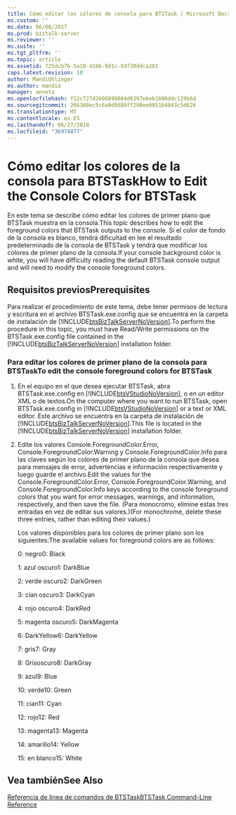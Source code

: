 ```yaml
---
title: Cómo editar los colores de consola para BTSTask | Microsoft Docs
ms.custom: ''
ms.date: 06/08/2017
ms.prod: biztalk-server
ms.reviewer: ''
ms.suite: ''
ms.tgt_pltfrm: ''
ms.topic: article
ms.assetid: 725dcb7b-5a19-4166-9d1c-93f30ddca201
caps.latest.revision: 10
author: MandiOhlinger
ms.author: mandia
manager: anneta
ms.openlocfilehash: f52c727d2606898084d6397e6eb1b96ddc129b6d
ms.sourcegitcommit: 266308ec5c6a9d8d80ff298ee6051b4843c5d626
ms.translationtype: MT
ms.contentlocale: es-ES
ms.lasthandoff: 06/27/2018
ms.locfileid: "36974877"
---
```

# <a name="how-to-edit-the-console-colors-for-btstask"></a><span data-ttu-id="71eaa-102">Cómo editar los colores de la consola para BTSTask</span><span class="sxs-lookup"><span data-stu-id="71eaa-102">How to Edit the Console Colors for BTSTask</span></span>
<span data-ttu-id="71eaa-103">En este tema se describe cómo editar los colores de primer plano que BTSTask muestra en la consola.</span><span class="sxs-lookup"><span data-stu-id="71eaa-103">This topic describes how to edit the foreground colors that BTSTask outputs to the console.</span></span> <span data-ttu-id="71eaa-104">Si el color de fondo de la consola es blanco, tendrá dificultad en lee el resultado predeterminado de la consola de BTSTask y tendrá que modificar los colores de primer plano de la consola.</span><span class="sxs-lookup"><span data-stu-id="71eaa-104">If your console background color is white, you will have difficulty reading the default BTSTask console output and will need to modify the console foreground colors.</span></span>  
  
## <a name="prerequisites"></a><span data-ttu-id="71eaa-105">Requisitos previos</span><span class="sxs-lookup"><span data-stu-id="71eaa-105">Prerequisites</span></span>  
 <span data-ttu-id="71eaa-106">Para realizar el procedimiento de este tema, debe tener permisos de lectura y escritura en el archivo BTSTask.exe.config que se encuentra en la carpeta de instalación de [!INCLUDE[btsBizTalkServerNoVersion](../includes/btsbiztalkservernoversion-md.md)].</span><span class="sxs-lookup"><span data-stu-id="71eaa-106">To perform the procedure in this topic, you must have Read/Write permissions on the BTSTask.exe.config file contained in the [!INCLUDE[btsBizTalkServerNoVersion](../includes/btsbiztalkservernoversion-md.md)] installation folder.</span></span>  
  
### <a name="to-edit-the-console-foreground-colors-for-btstask"></a><span data-ttu-id="71eaa-107">Para editar los colores de primer plano de la consola para BTSTask</span><span class="sxs-lookup"><span data-stu-id="71eaa-107">To edit the console foreground colors for BTSTask</span></span>  
  
1. <span data-ttu-id="71eaa-108">En el equipo en el que desea ejecutar BTSTask, abra BTSTask.exe.config en [!INCLUDE[btsVStudioNoVersion](../includes/btsvstudionoversion-md.md)], o en un editor XML o de textos.</span><span class="sxs-lookup"><span data-stu-id="71eaa-108">On the computer where you want to run BTSTask, open BTSTask.exe.config in [!INCLUDE[btsVStudioNoVersion](../includes/btsvstudionoversion-md.md)] or a text or XML editor.</span></span> <span data-ttu-id="71eaa-109">Este archivo se encuentra en la carpeta de instalación de [!INCLUDE[btsBizTalkServerNoVersion](../includes/btsbiztalkservernoversion-md.md)].</span><span class="sxs-lookup"><span data-stu-id="71eaa-109">This file is located in the [!INCLUDE[btsBizTalkServerNoVersion](../includes/btsbiztalkservernoversion-md.md)] installation folder.</span></span>  
  
2. <span data-ttu-id="71eaa-110">Edite los valores Console.ForegroundColor.Error, Console.ForegroundColor.Warning y Console.ForegroundColor.Info para las claves según los colores de primer plano de la consola que desea para mensajes de error, advertencias e información respectivamente y luego guarde el archivo.</span><span class="sxs-lookup"><span data-stu-id="71eaa-110">Edit the values for the Console.ForegroundColor.Error, Console.ForegroundColor.Warning, and Console.ForegroundColor.Info keys according to the console foreground colors that you want for error messages, warnings, and information, respectively, and then save the file.</span></span> <span data-ttu-id="71eaa-111">(Para monocromo, elimine estas tres entradas en vez de editar sus valores.)</span><span class="sxs-lookup"><span data-stu-id="71eaa-111">(For monochrome, delete these three entries, rather than editing their values.)</span></span>  
  
    <span data-ttu-id="71eaa-112">Los valores disponibles para los colores de primer plano son los siguientes:</span><span class="sxs-lookup"><span data-stu-id="71eaa-112">The available values for foreground colors are as follows:</span></span>  
  
    <span data-ttu-id="71eaa-113">0: negro</span><span class="sxs-lookup"><span data-stu-id="71eaa-113">0: Black</span></span>  
  
    <span data-ttu-id="71eaa-114">1: azul oscuro</span><span class="sxs-lookup"><span data-stu-id="71eaa-114">1: DarkBlue</span></span>  
  
    <span data-ttu-id="71eaa-115">2: verde oscuro</span><span class="sxs-lookup"><span data-stu-id="71eaa-115">2: DarkGreen</span></span>  
  
    <span data-ttu-id="71eaa-116">3: cian oscuro</span><span class="sxs-lookup"><span data-stu-id="71eaa-116">3: DarkCyan</span></span>  
  
    <span data-ttu-id="71eaa-117">4: rojo oscuro</span><span class="sxs-lookup"><span data-stu-id="71eaa-117">4: DarkRed</span></span>  
  
    <span data-ttu-id="71eaa-118">5: magenta oscuro</span><span class="sxs-lookup"><span data-stu-id="71eaa-118">5: DarkMagenta</span></span>  
  
    <span data-ttu-id="71eaa-119">6: DarkYellow</span><span class="sxs-lookup"><span data-stu-id="71eaa-119">6: DarkYellow</span></span>  
  
    <span data-ttu-id="71eaa-120">7: gris</span><span class="sxs-lookup"><span data-stu-id="71eaa-120">7: Gray</span></span>  
  
    <span data-ttu-id="71eaa-121">8: Grisoscuro</span><span class="sxs-lookup"><span data-stu-id="71eaa-121">8: DarkGray</span></span>  
  
    <span data-ttu-id="71eaa-122">9: azul</span><span class="sxs-lookup"><span data-stu-id="71eaa-122">9: Blue</span></span>  
  
    <span data-ttu-id="71eaa-123">10: verde</span><span class="sxs-lookup"><span data-stu-id="71eaa-123">10: Green</span></span>  
  
    <span data-ttu-id="71eaa-124">11: cian</span><span class="sxs-lookup"><span data-stu-id="71eaa-124">11: Cyan</span></span>  
  
    <span data-ttu-id="71eaa-125">12: rojo</span><span class="sxs-lookup"><span data-stu-id="71eaa-125">12: Red</span></span>  
  
    <span data-ttu-id="71eaa-126">13: magenta</span><span class="sxs-lookup"><span data-stu-id="71eaa-126">13: Magenta</span></span>  
  
    <span data-ttu-id="71eaa-127">14: amarillo</span><span class="sxs-lookup"><span data-stu-id="71eaa-127">14: Yellow</span></span>  
  
    <span data-ttu-id="71eaa-128">15: en blanco</span><span class="sxs-lookup"><span data-stu-id="71eaa-128">15: White</span></span>  
  
## <a name="see-also"></a><span data-ttu-id="71eaa-129">Vea también</span><span class="sxs-lookup"><span data-stu-id="71eaa-129">See Also</span></span>  
 [<span data-ttu-id="71eaa-130">Referencia de línea de comandos de BTSTask</span><span class="sxs-lookup"><span data-stu-id="71eaa-130">BTSTask Command-Line Reference</span></span>](../core/btstask-command-line-reference.md)